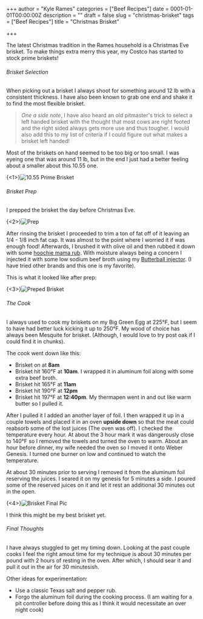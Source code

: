 +++
author = "Kyle Rames"
categories = ["Beef Recipes"]
date = 0001-01-01T00:00:00Z
description = ""
draft = false
slug = "christmas-brisket"
tags = ["Beef Recipes"]
title = "Christmas Brisket"

+++

The latest Christmas tradition in the Rames household is a Christmas Eve brisket. To make things extra merry this year, my Costco has started to stock prime briskets!

###### Brisket Selection

When picking out a brisket I always shoot for something around 12 lb with a consistent thickness. I have also been known to grab one end and shake it to find the most flexible brisket. 

>*One a side note*, I have also heard an old pitmaster's trick to select a left handed brisket with the thought that most cows are right footed and the right sided always gets more use and thus tougher. I would also add this to my list of criteria if I could figure out what makes a brisket left handed!

Most of the briskets on hand seemed to be too big or too small. I was eyeing one that was around 11 lb, but in the end I just had a better feeling about a smaller about this 10.55 one.

{<1>}![10.55 Prime Brisket](/content/images/2015/01/brisket1.jpg)

###### Brisket Prep

I prepped the brisket the day before Christmas Eve.

{<2>}![Prep](/content/images/2015/01/brisket2.jpg)

After rinsing the brisket I proceeded to trim a ton of fat off of it leaving an 1/4 - 1/8 inch fat cap. It was almost to the point where I worried it if was enough food! Afterwards, I brushed it with olive oil and then rubbed it down with some [hoochie mama rub](http://www.amazon.com/Suckle-Busters-Hoochie-Spicy-Ounce/dp/B00DUPVTLG/ref=sr_1_1?ie=UTF8&qid=1421532070&sr=8-1). With moisture always being a concern I injected it with some low sodium beef broth using my [Butterball injector](http://www.amazon.com/dp/B002SG6HRE/ref=sr_ph?ie=UTF8&qid=1421532211). (I have tried other brands and this one is my favorite).

This is what it looked like after prep:

{<3>}![Preped Brisket](/content/images/2015/01/brisket3.jpg)


###### The Cook

I always used to cook my briskets on my Big Green Egg at 225°F, but I seem to have had better luck kicking it up to 250°F. My wood of choice has always been Mesquite for brisket. (Although, I would love to try post oak if I could find it in chunks).

The cook went down like this:

* Brisket on at **8am** 
* Brisket hit 160°F at **10am**. I wrapped it in aluminum foil along with some extra beef broth.
* Brisket hit 165°F at **11am**
* Brisket hit 190°F at **12pm**
* Brisket hit 197°F at **12:40pm**. My thermapen went in and out like warm butter so I pulled it.

After I pulled it I added an another layer of foil. I then wrapped it up in a couple towels and placed it in an oven **upside down** so that the meat could reabsorb some of the lost juices (The oven was off). I checked the temperature every hour. At about the 3 hour mark it was dangerously close to 140°F so I removed the towels and turned the oven to warm. About an hour before dinner, my wife needed the oven so I moved it onto Weber Genesis. I turned  one burner on low and continued to watch the temperature.

At about 30 minutes prior to serving I removed it from the aluminum foil  reserving the juices. I seared it on my genesis for 5 minutes a side. I poured some of the reserved juices on it and let it rest an additional 30 minutes out in the open.

{<4>}![Brisket Final Pic](/content/images/2015/01/brisket-final.jpg)

I think this might be my best brisket yet.

###### Final Thoughts

I have always stuggled to get my timing down. Looking at the past couple cooks I feel the right amout time for my technique is about 30 minutes per pound with 2 hours of resting in the oven. After which, I should sear it and pull it out in the air for 30 minutesish.

Other ideas for experimentation: 

* Use a classic Texas salt and pepper rub.
* Forgo the aluminum foil during the cooking process. (I am waiting for a pit controller before doing this as I think it would necessitate an over night cook)


